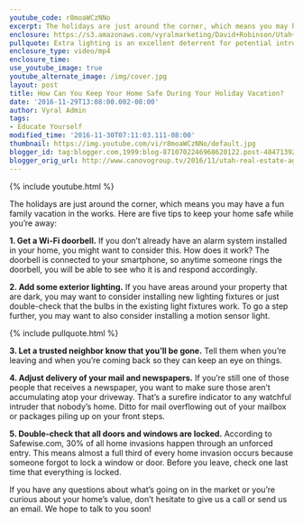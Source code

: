 ```yaml
---
youtube_code: r8moaWCzNNo
excerpt: The holidays are just around the corner, which means you may have a fun family vacation in the works. Here are five tips to keep your home safe while you’re away
enclosure: https://s3.amazonaws.com/vyralmarketing/David+Robinson/Utah+Real+Estate+Agent+Protecting+your+home+while+you%E2%80%99re+on+vacation.mp4
pullquote: Extra lighting is an excellent deterrent for potential intruders.
enclosure_type: video/mp4
enclosure_time:
use_youtube_image: true
youtube_alternate_image: /img/cover.jpg
layout: post
title: How Can You Keep Your Home Safe During Your Holiday Vacation?
date: '2016-11-29T13:08:00.002-08:00'
author: Vyral Admin
tags:
- Educate Yourself
modified_time: '2016-11-30T07:11:03.111-08:00'
thumbnail: https://img.youtube.com/vi/r8moaWCzNNo/default.jpg
blogger_id: tag:blogger.com,1999:blog-8710702246968620122.post-4847139267670503725
blogger_orig_url: http://www.canovogroup.tv/2016/11/utah-real-estate-agent-protecting-your.html
---
```

{% include youtube.html %}

The holidays are just around the corner, which means you may have a fun family vacation in the works. Here are five tips to keep your home safe while you’re away:

<strong>1. Get a Wi-Fi doorbell.</strong> If you don’t already have an alarm system installed in your home, you might want to consider this. How does it work? The doorbell is connected to your smartphone, so anytime someone rings the doorbell, you will be able to see who it is and respond accordingly.

<strong>2. Add some exterior lighting.</strong> If you have areas around your property that are dark, you may want to consider installing new lighting fixtures or just double-check that the bulbs in the existing light fixtures work. To go a step further, you may want to also consider installing a motion sensor light.

{% include pullquote.html %}

<strong>3. Let a trusted neighbor know that you’ll be gone.</strong> Tell them when you’re leaving and when you’re coming back so they can keep an eye on things.

<strong>4. Adjust delivery of your mail and newspapers.</strong> If you’re still one of those people that receives a newspaper, you want to make sure those aren’t accumulating atop your driveway. That’s a surefire indicator to any watchful intruder that nobody’s home. Ditto for mail overflowing out of your mailbox or packages piling up on your front steps.

<strong>5. Double-check that all doors and windows are locked.</strong> According to Safewise.com, 30% of all home invasions happen through an unforced entry. This means almost a full third of every home invasion occurs because someone forgot to lock a window or door. Before you leave, check one last time that everything is locked.

If you have any questions about what’s going on in the market or you’re curious about your home’s value, don’t hesitate to give us a call or send us an email. We hope to talk to you soon!
